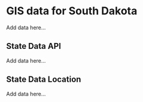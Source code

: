 # GIS data for South Dakota

Add data here...

## State Data API

Add data here...

## State Data Location

Add data here...
